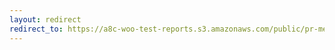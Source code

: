 ```yaml
---
layout: redirect
redirect_to: https://a8c-woo-test-reports.s3.amazonaws.com/public/pr-merge/41621/api/index.html
---
```

